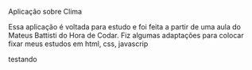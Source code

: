 Aplicação sobre Clima

Essa aplicação é voltada para estudo e foi feita a partir de uma aula do Mateus Battisti do Hora de Codar. 
Fiz algumas adaptações para colocar fixar meus estudos em html, css, javascrip


testando